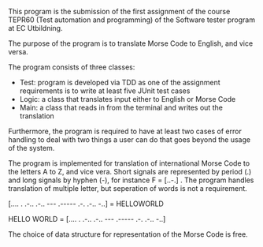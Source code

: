 This program is the submission of the first assignment of the course 
TEPR60 (Test automation and programming) of the Software tester program at EC Utbildning.

The purpose of the program is to translate Morse Code to English, and vice versa.

The program consists of three classes:
  - Test: program is developed via TDD as one of the assignment requirements is to write at least five JUnit test cases
  - Logic: a class that translates input either to English or Morse Code
  - Main: a class that reads in from the terminal and writes out the translation

Furthermore, the program is required to have at least two cases of error handling to deal with two things 
a user can do that goes beyond the usage of the system. 

The program is implemented for translation of international Morse Code to the letters A to Z, and vice vera.
Short signals are represented by period (.) and long signals by hyphen (-), for instance F = [..-.] .
The program handles translation of multiple letter, but seperation of words is not a requirement.

[.... . .-.. .-.. --- .----- .-. .-.. -..]  = HELLOWORLD

HELLO WORLD = [.... . .-.. .-.. --- .----- .-. .-.. -..]

The choice of data structure for representation of the Morse Code is free.
